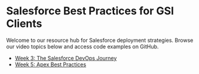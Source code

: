 <!DOCTYPE html>
<html>
<body>
    <h1>Salesforce Best Practices for GSI Clients</h1>
    <p>Welcome to our resource hub for Salesforce deployment strategies. Browse our video topics below and access code examples on GitHub.</p>
    <ul>
        <li><a href="month1/week3.html">Week 3: The Salesforce DevOps Journey</a></li>
        <li><a href="month2/week5.html">Week 5: Apex Best Practices</a></li>
        </ul>
</body>
</html>
